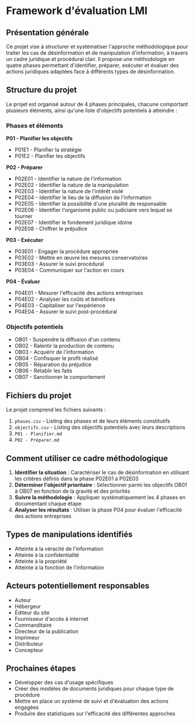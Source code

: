# Framework d'évaluation LMI

## Présentation générale

Ce projet vise à structurer et systématiser l'approche méthodologique pour traiter les cas de désinformation et de manipulation d'information, à travers un cadre juridique et procédural clair. Il propose une méthodologie en quatre phases permettant d'identifier, préparer, exécuter et évaluer des actions juridiques adaptées face à différents types de désinformation.

## Structure du projet

Le projet est organisé autour de 4 phases principales, chacune comportant plusieurs éléments, ainsi qu'une liste d'objectifs potentiels à atteindre :

### Phases et éléments

**P01 - Planifier les objectifs**
- P01E1 - Planifier la stratégie
- P01E2 - Planifier les objectifs

**P02 - Préparer**
- P02E01 - Identifier la nature de l'information
- P02E02 - Identifier la nature de la manipulation
- P02E03 - Identifier la nature de l'intérêt violé
- P02E04 - Identifier le lieu de la diffusion de l'information
- P02E05 - Identifier la possibilité d'une pluralité de responsable
- P02E06 - Identifier l'organisme public ou judiciaire vers lequel se tourner
- P02E07 - Identifier le fondement juridique idoine
- P02E08 - Chiffrer le préjudice

**P03 - Exécuter**
- P03E01 - Engager la procédure appropriée
- P03E02 - Mettre en œuvre les mesures conservatoires
- P03E03 - Assurer le suivi procédural
- P03E04 - Communiquer sur l'action en cours

**P04 - Évaluer**
- P04E01 - Mesurer l'efficacité des actions entreprises
- P04E02 - Analyser les coûts et bénéfices
- P04E03 - Capitaliser sur l'expérience
- P04E04 - Assurer le suivi post-procédural

### Objectifs potentiels

- OB01 - Suspendre la diffusion d'un contenu
- OB02 - Ralentir la production de contenu
- OB03 - Acquérir de l'information
- OB04 - Confisquer le profit réalisé
- OB05 - Réparation du préjudice
- OB06 - Rétablir les faits
- OB07 - Sanctionner le comportement

## Fichiers du projet

Le projet comprend les fichiers suivants :

1. `phases.csv` - Listing des phases et de leurs éléments constitutifs
2. `objectifs.csv` - Listing des objectifs potentiels avec leurs descriptions
3. `P01 - Planifier.md`
4. `P02 - Préparer.md`

## Comment utiliser ce cadre méthodologique

1. **Identifier la situation** : Caractériser le cas de désinformation en utilisant les critères définis dans la phase P02E01 à P02E03
2. **Déterminer l'objectif prioritaire** : Sélectionner parmi les objectifs OB01 à OB07 en fonction de la gravité et des priorités
3. **Suivre la méthodologie** : Appliquer systématiquement les 4 phases en documentant chaque étape
4. **Analyser les résultats** : Utiliser la phase P04 pour évaluer l'efficacité des actions entreprises


## Types de manipulations identifiés

- Atteinte à la véracité de l'information
- Atteinte à la confidentialité
- Atteinte à la propriété
- Atteinte à la fonction de l'information

## Acteurs potentiellement responsables

- Auteur
- Hébergeur
- Éditeur du site
- Fournisseur d'accès à internet
- Commanditaire
- Directeur de la publication
- Imprimeur
- Distributeur
- Concepteur

## Prochaines étapes

- Développer des cas d'usage spécifiques
- Créer des modèles de documents juridiques pour chaque type de procédure
- Mettre en place un système de suivi et d'évaluation des actions engagées
- Produire des statistiques sur l'efficacité des différentes approches
